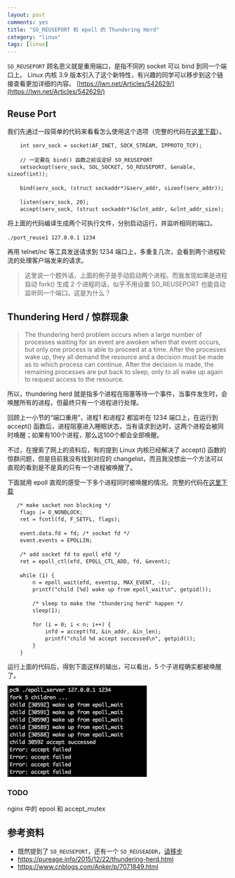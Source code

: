 ```yaml
---
layout: post
comments: yes
title: "SO_REUSEPORT 和 epoll 的 Thundering Herd"
category: "linux"
tags: [linux]
---
```


`SO_REUSEPORT` 顾名思义就是重用端口，是指不同的 socket 可以 bind 到同一个端口上。 Linux 内核 3.9 版本引入了这个新特性，有兴趣的同学可以移步到这个链接查看更加详细的内容。 [https://lwn.net/Articles/542629/](https://lwn.net/Articles/542629/)

## Reuse Port 
我们先通过一段简单的代码来看看怎么使用这个选项（完整的代码在[这里下载](/image/2018/server.c)）。

```
    int serv_sock = socket(AF_INET, SOCK_STREAM, IPPROTO_TCP);

    // 一定要在 bind() 函数之前设定好 SO_REUSEPORT
    setsockopt(serv_sock, SOL_SOCKET, SO_REUSEPORT, &enable, sizeof(int));

    bind(serv_sock, (struct sockaddr*)&serv_addr, sizeof(serv_addr));

    listen(serv_sock, 20);
    accept(serv_sock, (struct sockaddr*)&clnt_addr, &clnt_addr_size);

```

将上面的代码编译生成两个可执行文件，分别启动运行，并监听相同的端口。

`./port_reuse1 127.0.0.1 1234`

再用 telnet/nc 等工具发送请求到 1234 端口上，多重复几次，会看到两个进程轮流的处理客户端发来的请求。

> 这里说一个题外话，上面的例子是手动启动两个进程。而我发现如果是进程自动 fork() 生成 2 个进程的话，似乎不用设置 SO_REUSEPORT 也能自动监听同一个端口。这是为什么？

## Thundering Herd / 惊群现象

> The thundering herd problem occurs when a large number of processes waiting for an event are awoken when that event occurs, but only one process is able to proceed at a time. After the processes wake up, they all demand the resource and a decision must be made as to which process can continue. After the decision is made, the remaining processes are put back to sleep, only to all wake up again to request access to the resource.  

所以，thundering herd 就是指多个进程在阻塞等待一个事件，当事件发生时，会唤醒所有的进程，但最终只有一个进程进行处理。

回顾上一小节的“端口重用”，进程1 和进程2 都监听在 1234 端口上，在运行到 accept() 函数后，进程阻塞进入睡眠状态，当有请求到达时，这两个进程会被同时唤醒；如果有100个进程，那么这100个都会全部唤醒。

不过，在搜索了网上的资料后，有的提到 Linux 内核已经解决了 accept() 函数的惊群问题，但是目前我没有找到对应的 changelist，而且我没想出一个方法可以直观的看到是不是真的只有一个进程被唤醒了。

下面就用 epoll 直观的感受一下多个进程同时被唤醒的情况。完整的代码在[这里下载](/image/2018/epoll_server.c)

```
   /* make socket non blocking */
    flags |= O_NONBLOCK;
    ret = fcntl(fd, F_SETFL, flags);

    event.data.fd = fd; /* socket fd */
    event.events = EPOLLIN;

    /* add socket fd to epoll efd */
    ret = epoll_ctl(efd, EPOLL_CTL_ADD, fd, &event); 

    while (1) {
        n = epoll_wait(efd, eventsp, MAX_EVENT, -1);
        printf("child [%d] wake up from epoll_wait\n", getpid());

        /* sleep to make the "thundering herd" happen */
        sleep(1);

        for (i = 0; i < n; i++) {
            infd = accept(fd, &in_addr, &in_len);
            printf("child %d accept successed\n", getpid());
        }
    }
```

运行上面的代码后，得到下面这样的输出，可以看出，5 个子进程确实都被唤醒了。

![result](/image/2018/epoll.png)

### TODO  
nginx 中的 epool 和 accept_mutex

## 参考资料 

- 既然提到了 `SO_REUSEPORT`，还有一个 `SO_REUSEADDR`，[请移步](https://zhuanlan.zhihu.com/p/31329253)
- https://pureage.info/2015/12/22/thundering-herd.html
- https://www.cnblogs.com/Anker/p/7071849.html





